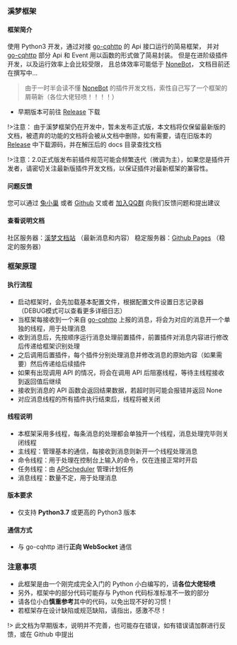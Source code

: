 ### 溪梦框架

#### 框架简介
使用 Python3 开发，通过对接 [go-cqhttp](https://docs.go-cqhttp.org/) 的 Api 接口运行的简易框架，
并对 [go-cqhttp](https://docs.go-cqhttp.org/) 部分 Api 和 Event 用以函数的形式做了简易封装。
但是在进阶级插件开发，以及运行效率上会比较受限，
且总体效率可能低于 [NoneBot](https://nb2.baka.icu/)， 
文档目前还在撰写中...

>由于一时半会读不懂 [NoneBot](https://nb2.baka.icu/) 的插件开发文档，索性自己写了一个框架的屑萌新（各位大佬轻喷！！！！）

- 早期版本可前往 [Release](https://github.com/funnygeeker/XiMeng/releases) 下载

!>注意：
由于溪梦框架仍在开发中，暂未发布正式版，本文档将仅保留最新版的文档，被遗弃的功能的文档将会被从文档中删除，如有需要，请在旧版本的 [Release](https://github.com/funnygeeker/XiMeng/releases) 中下载源码，并在解压后的 docs 目录查找文档

!>注意：2.0正式版发布前插件规范可能会频繁迭代（微调为主），如果您是插件开发者，请密切关注最新版插件开发文档，以保证插件对最新框架的兼容性。

#### 问题反馈
您可以通过 [兔小巢](https://support.qq.com/product/464061) 或者 [Github](https://github.com/funnygeeker/keiyume) 又或者 [加入QQ群](https://jq.qq.com/?_wv=1027&k=aCSDHr8h) 向我们反馈问题和提出建议

#### 查看说明文档
社区服务器：[溪梦文档站](https://docs.keiyume.com/keiyume) （最新消息和内容）
稳定服务器：[Github Pages](https://funnygeeker.github.io/keiyume) （稳定的服务器）


### 框架原理

#### 执行流程
- 启动框架时，会先加载基本配置文件，根据配置文件设置日志记录器（DEBUG模式可以查看更多详细日志）
- 当框架每接收到一个来自 [go-cqhttp](https://docs.go-cqhttp.org/) 上报的消息，将会为对应的消息开一个单独的线程，用于处理消息
- 收到消息后，先按顺序运行消息处理前置插件，前置插件对消息内容进行修改后传递给框架识别处理
- 之后调用后置插件，每个插件分别处理消息并修改消息的原始内容（如果需要）然后传递给后续插件
- 如果有出现调用 API 的情况，将会在调用 API 后阻塞线程，等待主线程接收到返回值后继续
- 接收到消息的 API 函数会返回结果数据，若超时则可能会报错并返回 None
- 对应消息线程的所有插件执行结束后，线程将被关闭

#### 线程说明
- 本框架采用多线程，每条消息的处理都会单独开一个线程，消息处理完毕则关闭线程
- 主线程：管理基本的通信，每接收到消息则新开一个线程处理消息
- 命令线程：用于处理在控制台上输入的命令，仅在连接正常时开启
- 任务线程：由 [APScheduler](https://pypi.org/project/APScheduler/) 管理计划任务
- 消息线程：数量不定，用于处理消息

#### 版本要求
- 仅支持 **Python3.7** 或更高的 Python3 版本

#### 通信方式
- 与 go-cqhttp 进行**正向 WebSocket** 通信

### 注意事项
- 此框架是由一个刚完成完全入门的 Python 小白编写的，请**各位大佬轻喷**
- 另外，框架中的部分代码可能存与 Python 代码标准标准不一致的部分
- 请各位小白**慎重参考**其中的代码，以免出现不好的习惯！
- 若框架存在设计缺陷或规范缺陷，请指出，感激不尽！

!> 此文档为早期版本，说明并不完善，也可能存在错误，如有错误请加群进行反馈，或在 Github 中提出